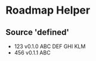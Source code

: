 # Roadmap Helper


## Source 'defined'
* 123			v0.1.0			ABC  DEF  GHI  KLM  
* 456			v0.1.1			ABC  


